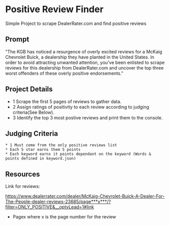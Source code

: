# Positive Review Finder
 Simple Project to scrape DealerRater.com and find positive reviews

## Prompt

"The KGB has noticed a resurgence of overly excited reviews for a McKaig Chevrolet Buick, a dealership they have planted in the United States. In order to avoid attracting unwanted attention, you’ve been enlisted to scrape reviews for this dealership from DealerRater.com and uncover the top three worst offenders of these overly positive endorsements."

## Project Details

* 1 Scrape the first 5 pages of reviews to gather data.
* 2 Assign ratings of positivity to each review according to judging criteria(See Below).
* 3 Identify the top 3 most postive reviews and print them to the console.

## Judging Criteria
    * 1 Must come from the only positive reviews list
    * Each 5 star earns them 5 points
    * Each keyword earns it points dependant on the keyword (Words & points defined in keyword.json)

## Resources
Link for reviews:

https://www.dealerrater.com/dealer/McKaig-Chevrolet-Buick-A-Dealer-For-The-People-dealer-reviews-23685/page***x***/?filter=ONLY_POSITIVE&__optvLead=1#link

* Pagex where x is the page number for the review
